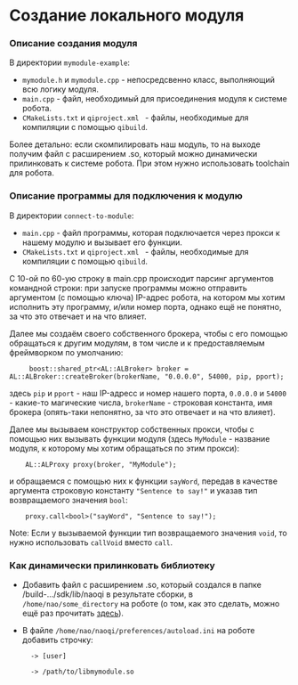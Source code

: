# Создание локального модуля

### Описание создания модуля
В директории `mymodule-example`:
- `mymodule.h` и `mymodule.cpp` - непосредсвенно класс, выполняющий всю логику модуля. 
- `main.cpp` - файл, необходимый для присоединения модуля к системе робота. 
- `CMakeLists.txt` и `qiproject.xml ` - файлы, необходимые для компиляции с помощью `qibuild`.


Более детально: если скомпилировать наш модуль, то на выходе получим файл с расширением .so, который можно динамически прилинковать к системе робота. При этом нужно использовать toolchain для робота. 

### Описание программы для подключения к модулю
В директории `connect-to-module`:
- `main.cpp` - файл программы, которая подключается через прокси к нашему модулю и вызывает его функции. 
- `CMakeLists.txt` и `qiproject.xml ` - файлы, необходимые для компиляции с помощью `qibuild`.

С 10-ой по 60-ую строку в main.cpp происходит парсинг аргументов командной строки: при запуске программы можно отправить аргументом (с помощью ключа) IP-адрес робота, на котором мы хотим исполнить эту программу, и/или номер порта, однако ещё не понятно, за что это отвечает и на что влияет.

Далее мы создаём своего собственного брокера, чтобы с его помощью обращаться к другим модулям, в том числе и к предоставляемым фреймворком по умолчанию:

         boost::shared_ptr<AL::ALBroker> broker = AL::ALBroker::createBroker(brokerName, "0.0.0.0", 54000, pip, pport);
         
здесь `pip` и `pport` - наш IP-адресс и номер нашего порта, `0.0.0.0` и `54000` - какие-то магические числа, `brokerName` - строковая константа, имя брокера (опять-таки непонятно, за что это отвечает и на что влияет).

Далее мы вызываем конструктор собственных прокси, чтобы с помощью них вызывать функции модуля (здесь `MyModule` - название модуля, к которому мы хотим обращаться по этим прокси):

        AL::ALProxy proxy(broker, "MyModule");
        
и обращаемся с помощью них к функции `sayWord`, передав в качестве аргумента строковую константу `"Sentence to say!"` и указав тип возвращаемого значения `bool`:
   
        proxy.call<bool>("sayWord", "Sentence to say!");
   
Note: Если у вызываемой функции тип возвращаемого значения `void`, то нужно использовать `callVoid` вместо `call`.
   
### Как динамически прилинковать библиотеку

* Добавить файл с расширением .so, который создался в папке /build-.../sdk/lib/naoqi в результате сборки, в `/home/nao/some_directory` на роботе (о том, как это сделать, можно ещё раз прочитать [здесь](https://github.com/robocupmipt/tutorials/blob/master/1_installation/connection-to-the-robot.md)). 
* В файле `/home/nao/naoqi/preferences/autoload.ini` на роботе добавить строчку:

        -> [user]
    
        -> /path/to/libmymodule.so
